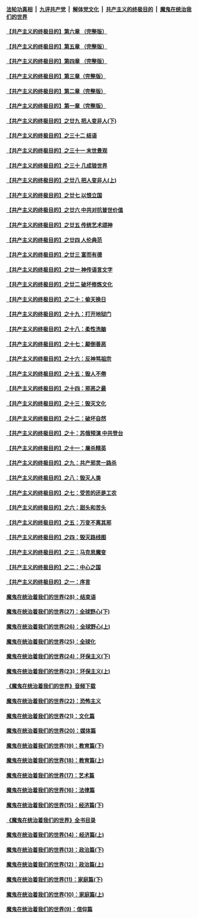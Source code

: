 ####  [法轮功真相](../../../../basic/blob/master/README.md?t=03071953) &nbsp;|&nbsp; [九评共产党](../../../../9ping.md/blob/master/README.md?t=03071953) &nbsp;|&nbsp; [解体党文化](../../../../jtdwh.md/blob/master/README.md?t=03071953)  &nbsp;|&nbsp; [共产主义的终极目的](../../../../gczydzjmd.md/blob/master/README.md?t=03071953) &nbsp;|&nbsp; [魔鬼在统治我们的世界](../../../../mgztzwmdsj.md/blob/master/README.md?t=03071953) 

#### [【共产主义的终极目的】第六章 （完整版）](../pages/nsc422/n11428913.md?t=03071953) 

#### [【共产主义的终极目的】第五章 （完整版）](../pages/nsc422/n11428912.md?t=03071953) 

#### [【共产主义的终极目的】第四章 （完整版）](../pages/nsc422/n11428907.md?t=03071953) 

#### [【共产主义的终极目的】第三章（完整版）](../pages/nsc422/n11428848.md?t=03071953) 

#### [【共产主义的终极目的】第二章（完整版）](../pages/nsc422/n11428831.md?t=03071953) 

#### [【共产主义的终极目的】第一章（完整版）](../pages/nsc422/n11417651.md?t=03071953) 

#### [【共产主义的终极目的】之廿九 把人变非人(下)](../pages/nsc422/n11344140.md?t=03071953) 

#### [【共产主义的终极目的】之三十二 结语](../pages/nsc422/n11360535.md?t=03071953) 

#### [【共产主义的终极目的】之三十一 末世景观](../pages/nsc422/n11351129.md?t=03071953) 

#### [【共产主义的终极目的】之三十 几成狼世界](../pages/nsc422/n11348280.md?t=03071953) 

#### [【共产主义的终极目的】之廿八 把人变非人(上)](../pages/nsc422/n11340492.md?t=03071953) 

#### [【共产主义的终极目的】之廿七 以恨立国](../pages/nsc422/n11336944.md?t=03071953) 

#### [【共产主义的终极目的】之廿六 中共对抗普世价值](../pages/nsc422/n11324785.md?t=03071953) 

#### [【共产主义的终极目的】之廿五 传统艺术颂神](../pages/nsc422/n11296396.md?t=03071953) 

#### [【共产主义的终极目的】之廿四 人伦典范](../pages/nsc422/n11296397.md?t=03071953) 

#### [【共产主义的终极目的】之廿三 富而有德](../pages/nsc422/n11283598.md?t=03071953) 

#### [【共产主义的终极目的】之廿一 神传语言文字](../pages/nsc422/n11263265.md?t=03071953) 

#### [【共产主义的终极目的】之廿二 破坏修炼文化](../pages/nsc422/n11245728.md?t=03071953) 

#### [【共产主义的终极目的】之二十：偷天换日](../pages/nsc422/n11238846.md?t=03071953) 

#### [【共产主义的终极目的】之十九：打开地狱门](../pages/nsc422/n11206376.md?t=03071953) 

#### [【共产主义的终极目的】之十八：柔性洗脑](../pages/nsc422/n11199994.md?t=03071953) 

#### [【共产主义的终极目的】之十七：颠倒善恶](../pages/nsc422/n11179782.md?t=03071953) 

#### [【共产主义的终极目的】之十六：反神骂祖宗](../pages/nsc422/n11166798.md?t=03071953) 

#### [【共产主义的终极目的】之十五：毁人不倦](../pages/nsc422/n11166792.md?t=03071953) 

#### [【共产主义的终极目的】之十四：邪恶之最](../pages/nsc422/n11150249.md?t=03071953) 

#### [【共产主义的终极目的】之十三：毁灭文化](../pages/nsc422/n11135227.md?t=03071953) 

#### [【共产主义的终极目的】之十二：破坏自然](../pages/nsc422/n11135214.md?t=03071953) 

#### [【共产主义的终极目的】之十：苏俄预演 中共登台](../pages/nsc422/n11118424.md?t=03071953) 

#### [【共产主义的终极目的】之十一：屠杀精英](../pages/nsc422/n11118442.md?t=03071953) 

#### [【共产主义的终极目的】之九：共产邪灵一路杀](../pages/nsc422/n11114139.md?t=03071953) 

#### [【共产主义的终极目的】之八：毁灭人类](../pages/nsc422/n11108503.md?t=03071953) 

#### [【共产主义的终极目的】之七：受苦的还是工农](../pages/nsc422/n11101809.md?t=03071953) 

#### [【共产主义的终极目的】之六：甜头和苦头](../pages/nsc422/n11096971.md?t=03071953) 

#### [【共产主义的终极目的】之五：万变不离其邪](../pages/nsc422/n11091285.md?t=03071953) 

#### [【共产主义的终极目的】之四：毁灭路线图](../pages/nsc422/n11086284.md?t=03071953) 

#### [【共产主义的终极目的】之三：马克思魔变](../pages/nsc422/n11061941.md?t=03071953) 

#### [【共产主义的终极目的】之二：中心之国](../pages/nsc422/n11047728.md?t=03071953) 

#### [【共产主义的终极目的】之一：序言](../pages/nsc422/n11086077.md?t=03071953) 

#### [魔鬼在统治着我们的世界(28)：结束语](../pages/nsc422/n10936246.md?t=03071953) 

#### [魔鬼在统治着我们的世界(27)：全球野心(下)](../pages/nsc422/n10928319.md?t=03071953) 

#### [魔鬼在统治着我们的世界(26)：全球野心(上)](../pages/nsc422/n10900318.md?t=03071953) 

#### [魔鬼在统治着我们的世界(25)：全球化](../pages/nsc422/n10788205.md?t=03071953) 

#### [魔鬼在统治着我们的世界(24)：环保主义(下)](../pages/nsc422/n10695307.md?t=03071953) 

#### [魔鬼在统治着我们的世界(23)：环保主义(上)](../pages/nsc422/n10688613.md?t=03071953) 

#### [《魔鬼在统治着我们的世界》音频下载](../pages/nsc422/n10635553.md?t=03071953) 

#### [魔鬼在统治着我们的世界(22)：恐怖主义](../pages/nsc422/n10614727.md?t=03071953) 

#### [魔鬼在统治着我们的世界(21)：文化篇](../pages/nsc422/n10597706.md?t=03071953) 

#### [魔鬼在统治着我们的世界(20)：媒体篇](../pages/nsc422/n10586579.md?t=03071953) 

#### [魔鬼在统治着我们的世界(19)：教育篇(下)](../pages/nsc422/n10564808.md?t=03071953) 

#### [魔鬼在统治着我们的世界(18)：教育篇(上)](../pages/nsc422/n10526970.md?t=03071953) 

#### [魔鬼在统治着我们的世界(17)：艺术篇](../pages/nsc422/n10499093.md?t=03071953) 

#### [魔鬼在统治着我们的世界(16)：法律篇](../pages/nsc422/n10485969.md?t=03071953) 

#### [魔鬼在统治着我们的世界(15)：经济篇(下)](../pages/nsc422/n10469975.md?t=03071953) 

#### [《魔鬼在统治着我们的世界》全书目录](../pages/nsc422/n10464261.md?t=03071953) 

#### [魔鬼在统治着我们的世界(14)：经济篇(上)](../pages/nsc422/n10457370.md?t=03071953) 

#### [魔鬼在统治着我们的世界(13)：政治篇(下)](../pages/nsc422/n10448270.md?t=03071953) 

#### [魔鬼在统治着我们的世界(12)：政治篇(上)](../pages/nsc422/n10444576.md?t=03071953) 

#### [魔鬼在统治着我们的世界(11)：家庭篇(下)](../pages/nsc422/n10440961.md?t=03071953) 

#### [魔鬼在统治着我们的世界(10)：家庭篇(上)](../pages/nsc422/n10435448.md?t=03071953) 

#### [魔鬼在统治着我们的世界(9)：信仰篇](../pages/nsc422/n10432159.md?t=03071953) 

